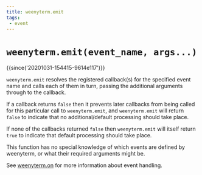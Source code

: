 ```yaml
---
title: weenyterm.emit
tags:
 - event
---
```


# `weenyterm.emit(event_name, args...)`

{{since('20201031-154415-9614e117')}}

`weenyterm.emit` resolves the registered callback(s) for the specified
event name and calls each of them in turn, passing the additional
arguments through to the callback.

If a callback returns `false` then it prevents later callbacks from
being called for this particular call to `weenyterm.emit`, and `weenyterm.emit`
will return `false` to indicate that no additional/default processing
should take place.

If none of the callbacks returned `false` then `weenyterm.emit` will
itself return `true` to indicate that default processing should take
place.

This function has no special knowledge of which events are defined by
weenyterm, or what their required arguments might be.

See [weenyterm.on](on.md) for more information about event handling.

